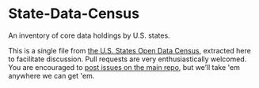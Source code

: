 # State-Data-Census
An inventory of core data holdings by U.S. states.

This is a single file from [the U.S. States Open Data Census](https://github.com/sunlightpolicy/State-Open-Data-Census/), extracted here to facilitate discussion. Pull requests are very enthusiastically welcomed. You are encouraged to [post issues on the main repo](https://github.com/sunlightpolicy/State-Open-Data-Census/issues), but we’ll take 'em anywhere we can get 'em.
